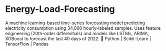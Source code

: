 # Energy-Load-Forecasting
A machine learning-based time-series forecasting model predicting electricity consumption using 34,000 hourly-labeled samples. Uses feature engineering (20th-order differentials) and models like LSTMs, ARIMA, XGBoost to forecast the last 40 days of 2022.  🔹 Python | Scikit-Learn | TensorFlow | Pandas
